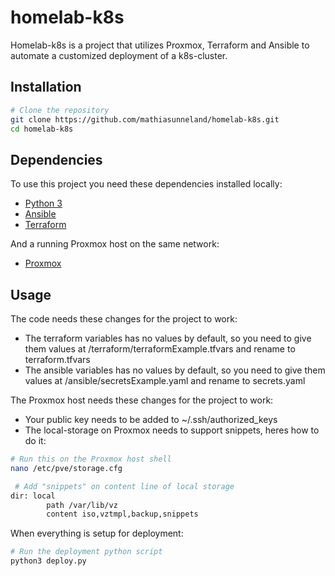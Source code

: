 # homelab-k8s

Homelab-k8s is a project that utilizes Proxmox, Terraform and Ansible to automate a customized deployment of a k8s-cluster.

## Installation

```bash
# Clone the repository
git clone https://github.com/mathiasunneland/homelab-k8s.git
cd homelab-k8s
```

## Dependencies

To use this project you need these dependencies installed locally:

- [Python 3](https://example.com)
- [Ansible](https://example.com)
- [Terraform](https://developer.hashicorp.com/terraform/install)

And a running Proxmox host on the same network:

- [Proxmox](https://www.proxmox.com/en/products/proxmox-virtual-environment/get-started)

## Usage

The code needs these changes for the project to work:

- The terraform variables has no values by default, so you need to give them values at /terraform/terraformExample.tfvars and rename to terraform.tfvars
- The ansible variables has no values by default, so you need to give them values at /ansible/secretsExample.yaml and rename to secrets.yaml

The Proxmox host needs these changes for the project to work:

- Your public key needs to be added to ~/.ssh/authorized_keys
- The local-storage on Proxmox needs to support snippets, heres how to do it:

```bash
# Run this on the Proxmox host shell
nano /etc/pve/storage.cfg 
```

```bash
 # Add "snippets" on content line of local storage
dir: local
        path /var/lib/vz
        content iso,vztmpl,backup,snippets
```

When everything is setup for deployment:
```bash
# Run the deployment python script
python3 deploy.py
```
